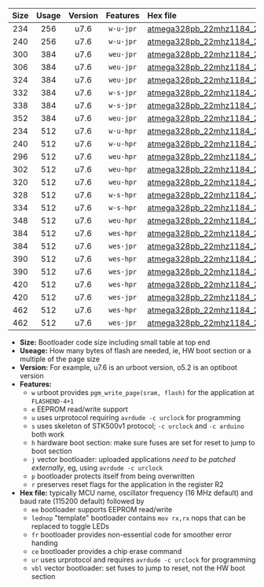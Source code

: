 |Size|Usage|Version|Features|Hex file|
|:-:|:-:|:-:|:-:|:--|
|234|256|u7.6|`w-u-jpr`|[atmega328pb_22mhz1184_230400bps_ur_vbl.hex](https://raw.githubusercontent.com/stefanrueger/urboot/main/atmega328pb_22mhz1184_230400bps_ur_vbl.hex)|
|240|256|u7.6|`w-u-jpr`|[atmega328pb_22mhz1184_230400bps_lednop_ur_vbl.hex](https://raw.githubusercontent.com/stefanrueger/urboot/main/atmega328pb_22mhz1184_230400bps_lednop_ur_vbl.hex)|
|300|384|u7.6|`weu-jpr`|[atmega328pb_22mhz1184_230400bps_ee_ur_vbl.hex](https://raw.githubusercontent.com/stefanrueger/urboot/main/atmega328pb_22mhz1184_230400bps_ee_ur_vbl.hex)|
|306|384|u7.6|`weu-jpr`|[atmega328pb_22mhz1184_230400bps_ee_lednop_ur_vbl.hex](https://raw.githubusercontent.com/stefanrueger/urboot/main/atmega328pb_22mhz1184_230400bps_ee_lednop_ur_vbl.hex)|
|324|384|u7.6|`weu-jpr`|[atmega328pb_22mhz1184_230400bps_ee_lednop_fr_ur_vbl.hex](https://raw.githubusercontent.com/stefanrueger/urboot/main/atmega328pb_22mhz1184_230400bps_ee_lednop_fr_ur_vbl.hex)|
|332|384|u7.6|`w-s-jpr`|[atmega328pb_22mhz1184_230400bps_vbl.hex](https://raw.githubusercontent.com/stefanrueger/urboot/main/atmega328pb_22mhz1184_230400bps_vbl.hex)|
|338|384|u7.6|`w-s-jpr`|[atmega328pb_22mhz1184_230400bps_lednop_vbl.hex](https://raw.githubusercontent.com/stefanrueger/urboot/main/atmega328pb_22mhz1184_230400bps_lednop_vbl.hex)|
|352|384|u7.6|`weu-jpr`|[atmega328pb_22mhz1184_230400bps_ee_lednop_fr_ce_ur_vbl.hex](https://raw.githubusercontent.com/stefanrueger/urboot/main/atmega328pb_22mhz1184_230400bps_ee_lednop_fr_ce_ur_vbl.hex)|
|234|512|u7.6|`w-u-hpr`|[atmega328pb_22mhz1184_230400bps_ur.hex](https://raw.githubusercontent.com/stefanrueger/urboot/main/atmega328pb_22mhz1184_230400bps_ur.hex)|
|240|512|u7.6|`w-u-hpr`|[atmega328pb_22mhz1184_230400bps_lednop_ur.hex](https://raw.githubusercontent.com/stefanrueger/urboot/main/atmega328pb_22mhz1184_230400bps_lednop_ur.hex)|
|296|512|u7.6|`weu-hpr`|[atmega328pb_22mhz1184_230400bps_ee_ur.hex](https://raw.githubusercontent.com/stefanrueger/urboot/main/atmega328pb_22mhz1184_230400bps_ee_ur.hex)|
|302|512|u7.6|`weu-hpr`|[atmega328pb_22mhz1184_230400bps_ee_lednop_ur.hex](https://raw.githubusercontent.com/stefanrueger/urboot/main/atmega328pb_22mhz1184_230400bps_ee_lednop_ur.hex)|
|320|512|u7.6|`weu-hpr`|[atmega328pb_22mhz1184_230400bps_ee_lednop_fr_ur.hex](https://raw.githubusercontent.com/stefanrueger/urboot/main/atmega328pb_22mhz1184_230400bps_ee_lednop_fr_ur.hex)|
|328|512|u7.6|`w-s-hpr`|[atmega328pb_22mhz1184_230400bps.hex](https://raw.githubusercontent.com/stefanrueger/urboot/main/atmega328pb_22mhz1184_230400bps.hex)|
|334|512|u7.6|`w-s-hpr`|[atmega328pb_22mhz1184_230400bps_lednop.hex](https://raw.githubusercontent.com/stefanrueger/urboot/main/atmega328pb_22mhz1184_230400bps_lednop.hex)|
|348|512|u7.6|`weu-hpr`|[atmega328pb_22mhz1184_230400bps_ee_lednop_fr_ce_ur.hex](https://raw.githubusercontent.com/stefanrueger/urboot/main/atmega328pb_22mhz1184_230400bps_ee_lednop_fr_ce_ur.hex)|
|384|512|u7.6|`wes-hpr`|[atmega328pb_22mhz1184_230400bps_ee.hex](https://raw.githubusercontent.com/stefanrueger/urboot/main/atmega328pb_22mhz1184_230400bps_ee.hex)|
|384|512|u7.6|`wes-jpr`|[atmega328pb_22mhz1184_230400bps_ee_vbl.hex](https://raw.githubusercontent.com/stefanrueger/urboot/main/atmega328pb_22mhz1184_230400bps_ee_vbl.hex)|
|390|512|u7.6|`wes-hpr`|[atmega328pb_22mhz1184_230400bps_ee_lednop.hex](https://raw.githubusercontent.com/stefanrueger/urboot/main/atmega328pb_22mhz1184_230400bps_ee_lednop.hex)|
|390|512|u7.6|`wes-jpr`|[atmega328pb_22mhz1184_230400bps_ee_lednop_vbl.hex](https://raw.githubusercontent.com/stefanrueger/urboot/main/atmega328pb_22mhz1184_230400bps_ee_lednop_vbl.hex)|
|420|512|u7.6|`wes-hpr`|[atmega328pb_22mhz1184_230400bps_ee_lednop_fr.hex](https://raw.githubusercontent.com/stefanrueger/urboot/main/atmega328pb_22mhz1184_230400bps_ee_lednop_fr.hex)|
|420|512|u7.6|`wes-jpr`|[atmega328pb_22mhz1184_230400bps_ee_lednop_fr_vbl.hex](https://raw.githubusercontent.com/stefanrueger/urboot/main/atmega328pb_22mhz1184_230400bps_ee_lednop_fr_vbl.hex)|
|462|512|u7.6|`wes-hpr`|[atmega328pb_22mhz1184_230400bps_ee_lednop_fr_ce.hex](https://raw.githubusercontent.com/stefanrueger/urboot/main/atmega328pb_22mhz1184_230400bps_ee_lednop_fr_ce.hex)|
|462|512|u7.6|`wes-jpr`|[atmega328pb_22mhz1184_230400bps_ee_lednop_fr_ce_vbl.hex](https://raw.githubusercontent.com/stefanrueger/urboot/main/atmega328pb_22mhz1184_230400bps_ee_lednop_fr_ce_vbl.hex)|

- **Size:** Bootloader code size including small table at top end
- **Useage:** How many bytes of flash are needed, ie, HW boot section or a multiple of the page size
- **Version:** For example, u7.6 is an urboot version, o5.2 is an optiboot version
- **Features:**
  + `w` urboot provides `pgm_write_page(sram, flash)` for the application at `FLASHEND-4+1`
  + `e` EEPROM read/write support
  + `u` uses urprotocol requiring `avrdude -c urclock` for programming
  + `s` uses skeleton of STK500v1 protocol; `-c urclock` and `-c arduino` both work
  + `h` hardware boot section: make sure fuses are set for reset to jump to boot section
  + `j` vector bootloader: uploaded applications *need to be patched externally*, eg, using `avrdude -c urclock`
  + `p` bootloader protects itself from being overwritten
  + `r` preserves reset flags for the application in the register R2
- **Hex file:** typically MCU name, oscillator frequency (16 MHz default) and baud rate (115200 default) followed by
  + `ee` bootloader supports EEPROM read/write
  + `lednop` "template" bootloader contains `mov rx,rx` nops that can be replaced to toggle LEDs
  + `fr` bootloader provides non-essential code for smoother error handing
  + `ce` bootloader provides a chip erase command
  + `ur` uses urprotocol and requires `avrdude -c urclock` for programming
  + `vbl` vector bootloader: set fuses to jump to reset, not the HW boot section
